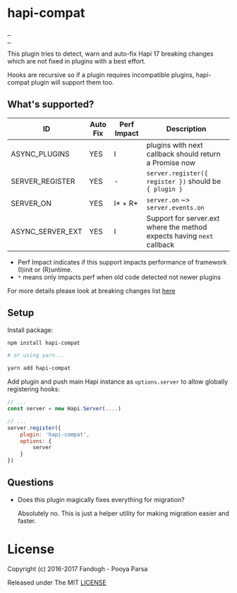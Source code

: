 # hapi-compat

<p>
<a href="https://github.com/bakjs/bak">
    <img alt="" src="https://david-dm.org/bakjs/hapi-compat.svg?style=flat-square">
</a>
<a href="https://www.npmjs.com/package/hapi-compat">
    <img alt="" src="https://img.shields.io/npm/dt/hapi-compat.svg?style=flat-square">
</a>
<a href="https://www.npmjs.com/package/hapi-compat">
    <img alt="" src="https://img.shields.io/npm/v/hapi-compat.svg?style=flat-square">
</a>
<br>
<a href="https://github.com/bakjs/hapi-compat">
    <img alt="" src="https://img.shields.io/badge/code%20style-standard-brightgreen.svg?style=flat-square">
</a>
<a href="https://circleci.com/gh/bakjs/hapi-compat">
    <img alt="" src="https://img.shields.io/circleci/project/github/bakjs/hapi-compat.svg?style=flat-square">
</a>
<!-- <a href="https://codecov.io/gh/bakjs/hapi-compat">
    <img alt="" src="https://img.shields.io/codecov/c/github/bakjs/hapi-compat.svg?style=flat-square">
</a> -->
<a href="https://hapijs.com/">
    <img alt="" src="https://img.shields.io/badge/hapi.js-17.x-yellow.svg?style=flat-square">
</a>
<br>
</p>

This plugin tries to detect, warn and auto-fix Hapi 17 breaking changes which are not fixed in plugins with a best effort.

Hooks are recursive so if a plugin requires incompatible plugins, hapi-compat plugin will support them too.

## What's supported?

ID                | Auto Fix    | Perf Impact  | Description
------------------|-------------|--------------|--------------------------------------------------------------------
ASYNC_PLUGINS     | YES         | I            | plugins with next callback should return a Promise now
SERVER_REGISTER   | YES         | -            | `server.register({ register })` should be `{ plugin }`
SERVER_ON         | YES         | I* + R*      | `server.on` ~> `server.events.on`
ASYNC_SERVER_EXT  | YES         | I            | Support for server.ext where the method expects having `next` callback

- Perf Impact indicates if this support impacts performance of framework (I)init or (R)untime.
- `*` means only impacts perf when old code detected not newer plugins

For more details please look at breaking changes list [here](https://github.com/hapijs/hapi/milestone/221?closed=1)

## Setup

Install package:

```bash
npm install hapi-compat

# or using yarn...

yarn add hapi-compat
```

Add plugin and push main Hapi instance as `options.server` to allow globally registering hooks:

```js
// ...
const server = new Hapi.Server(....)

// ...
server.register({
    plugin: 'hapi-compat',
    options: {
        server
    }
})
```

## Questions

+ Does this plugin magically fixes everything for migration?

  Absolutely no. This is just a helper utility for making migration easier and faster.

# License 

Copyright (c) 2016-2017 Fandogh - Pooya Parsa

Released under The MIT [LICENSE](./LICENSE)